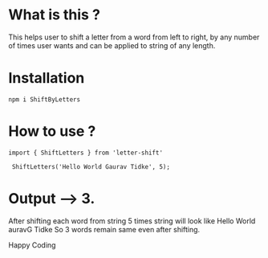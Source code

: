 # What is this ?

This helps user to shift a letter from a word from left to right, by any number of times user wants and can be applied to string of any length.

# Installation

` npm i ShiftByLetters `

# How to use ?

` import { ShiftLetters } from 'letter-shift' `

` ShiftLetters('Hello World Gaurav Tidke', 5);`

# Output --> 3.
 
 After shifting each word from string 5 times string will look like
 Hello World auravG Tidke
So 3 words remain same even after shifting.

Happy Coding
